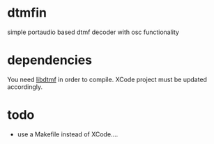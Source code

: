 dtmfin
======

simple portaudio based dtmf decoder with osc functionality


dependencies
============

You need [libdtmf](https://github.com/jens-a-e/libdtmf) in order to compile. XCode project must be updated accordingly.


todo
====

* use a Makefile instead of XCode....
